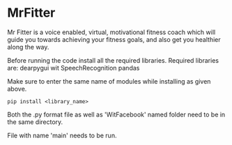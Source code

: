 # MrFitter
Mr Fitter is a voice enabled, virtual, motivational fitness coach which will guide you towards achieving your fitness goals, and also get you healthier along the way.

Before running the code install all the required libraries. Required libraries are:
  dearpygui
  wit
  SpeechRecognition
  pandas
  
Make sure to enter the same name of modules while installing as given above.

```
pip install <library_name>
```

Both the .py format file as well as 'WitFacebook' named folder need to be in the same directory.

File with name 'main' needs to be run.
